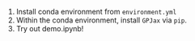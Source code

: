 1. Install conda environment from `environment.yml`
2. Within the conda environment, install `GPJax` via `pip`.
3. Try out demo.ipynb!
